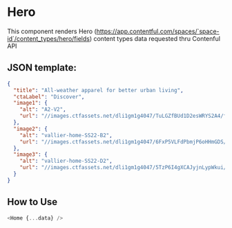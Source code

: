 # Hero

This component renders Hero (https://app.contentful.com/spaces/`space-id`/content_types/hero/fields) content types data requested thru Contenful API

## JSON template:

```json
{
  "title": "All-weather apparel for better urban living",
  "ctaLabel": "Discover",
  "image1": {
    "alt": "A2-V2",
    "url": "//images.ctfassets.net/dli1gm1g4047/TuLGZfBUd1D2esWRYS2A4/f11c4459a4c11309e4a91e4f2ff36b28/vallier-home-SS22-A2-v2.jpg"
  },
  "image2": {
    "alt": "vallier-home-SS22-B2",
    "url": "//images.ctfassets.net/dli1gm1g4047/6FxP5VLFdPbmjP6oHHmGDS/79c31bd2df57edb0b53fcb668f22723e/vallier-home-SS22-B2.jpg"
  },
  "image3": {
    "alt": "vallier-home-SS22-D2",
    "url": "//images.ctfassets.net/dli1gm1g4047/5TzP6I4gXCAJyjnLypWkui/68b18cbbcb060c2bb8b9cf9a0be81f55/vallier-home-SS22-D2.jpg"
  }
}
```

## How to Use

```js
<Home {...data} />
```
